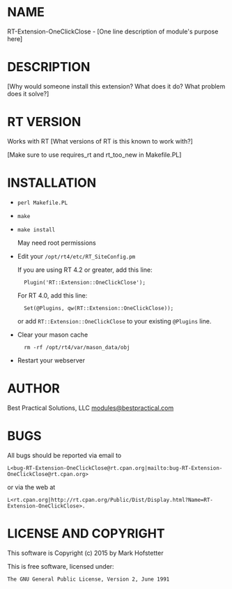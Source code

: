 # NAME

RT-Extension-OneClickClose - \[One line description of module's purpose here\]

# DESCRIPTION

\[Why would someone install this extension? What does it do? What problem
does it solve?\]

# RT VERSION

Works with RT \[What versions of RT is this known to work with?\]

\[Make sure to use requires\_rt and rt\_too\_new in Makefile.PL\]

# INSTALLATION

- `perl Makefile.PL`
- `make`
- `make install`

    May need root permissions

- Edit your `/opt/rt4/etc/RT_SiteConfig.pm`

    If you are using RT 4.2 or greater, add this line:

        Plugin('RT::Extension::OneClickClose');

    For RT 4.0, add this line:

        Set(@Plugins, qw(RT::Extension::OneClickClose));

    or add `RT::Extension::OneClickClose` to your existing `@Plugins` line.

- Clear your mason cache

        rm -rf /opt/rt4/var/mason_data/obj

- Restart your webserver

# AUTHOR

Best Practical Solutions, LLC <modules@bestpractical.com>

# BUGS

All bugs should be reported via email to

    L<bug-RT-Extension-OneClickClose@rt.cpan.org|mailto:bug-RT-Extension-OneClickClose@rt.cpan.org>

or via the web at

    L<rt.cpan.org|http://rt.cpan.org/Public/Dist/Display.html?Name=RT-Extension-OneClickClose>.

# LICENSE AND COPYRIGHT

This software is Copyright (c) 2015 by Mark Hofstetter

This is free software, licensed under:

    The GNU General Public License, Version 2, June 1991
